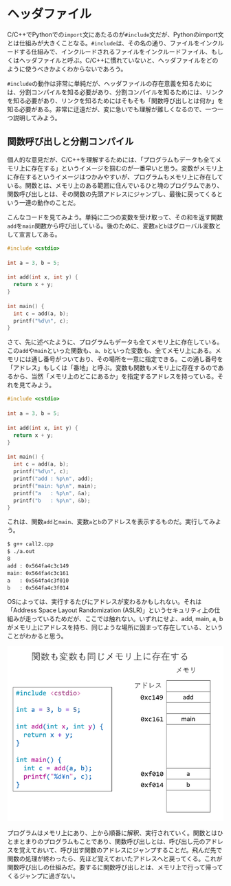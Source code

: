 # ヘッダファイル

C/C++でPythonでの`import`文にあたるのが`#include`文だが、Pythonのimport文とは仕組みが大きくことなる。`#include`は、その名の通り、ファイルをインクルードする仕組みで、インクルードされるファイルをインクルードファイル、もしくはヘッダファイルと呼ぶ。C/C++に慣れていないと、ヘッダファイルをどのように使うべきかよくわからないであろう。

`#include`の動作は非常に単純だが、ヘッダファイルの存在意義を知るためには、分割コンパイルを知る必要があり、分割コンパイルを知るためには、リンクを知る必要があり、リンクを知るためにはそもそも「関数呼び出しとは何か」を知る必要がある。非常に迂遠だが、変に急いでも理解が難しくなるので、一つ一つ説明してみよう。

## 関数呼び出しと分割コンパイル

個人的な意見だが、C/C++を理解するためには、「プログラムもデータも全てメモリ上に存在する」というイメージを掴むのが一番早いと思う。変数がメモリ上に存在するというイメージはつかみやすいが、プログラムもメモリ上に存在している。関数とは、メモリ上のある範囲に住んでいるひと塊のプログラムであり、関数呼び出しとは、その関数の先頭アドレスにジャンプし、最後に戻ってくるという一連の動作のことだ。

こんなコードを見てみよう。単純に二つの変数を受け取って、その和を返す関数`add`を`main`関数から呼び出している。後のために、変数`a`と`b`はグローバル変数として宣言してある。

```cpp
#include <cstdio>

int a = 3, b = 5;

int add(int x, int y) {
  return x + y;
}

int main() {
  int c = add(a, b);
  printf("%d\n", c);
}
```

さて、先に述べたように、プログラムもデータも全てメモリ上に存在している。この`add`や`main`といった関数も、`a`、`b`といった変数も、全てメモリ上にある。メモリには通し番号がついており、その場所を一意に指定できる。この通し番号を「アドレス」もしくは「番地」と呼ぶ。変数も関数もメモリ上に存在するのであるから、当然「メモリ上のどこにあるか」を指定するアドレスを持っている。それを見てみよう。

```cpp
#include <cstdio>

int a = 3, b = 5;

int add(int x, int y) {
  return x + y;
}

int main() {
  int c = add(a, b);
  printf("%d\n", c);
  printf("add : %p\n", add);
  printf("main: %p\n", main);
  printf("a   : %p\n", &a);
  printf("b   : %p\n", &b);
}
```

これは、関数`add`と`main`、変数`a`と`b`のアドレスを表示するものだ。実行してみよう。

```sh
$ g++ call2.cpp
$ ./a.out
8
add : 0x564fa4c3c149
main: 0x564fa4c3c161
a   : 0x564fa4c3f010
b   : 0x564fa4c3f014
```

OSによっては、実行するたびにアドレスが変わるかもしれない。それは「Address Space Layout Randomization (ASLR)」というセキュリティ上の仕組みが走っているためだが、ここでは触れない。いずれにせよ、add, main, a, bがメモリ上にアドレスを持ち、同じような場所に固まって存在している、ということがわかると思う。

![address](fig/address.png)

プログラムはメモリ上にあり、上から順番に解釈、実行されていく。関数とはひとまとまりのプログラムもことであり、関数呼び出しとは、呼び出し元のアドレスを覚えておいて、呼び出す関数のアドレスにジャンプすることだ。飛んだ先で関数の処理が終わったら、先ほど覚えておいたアドレスへと戻ってくる。これが関数呼び出しの仕組みだ。要するに関数呼び出しとは、メモリ上で行って帰ってくるジャンプに過ぎない。
